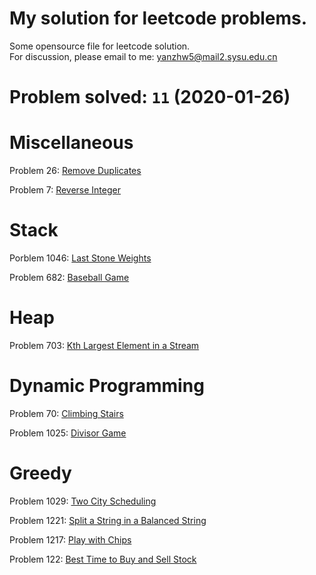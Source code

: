 # My solution for leetcode problems.

Some opensource file for leetcode solution.  
For discussion, please email to me: yanzhw5@mail2.sysu.edu.cn

# Problem solved: `11` (2020-01-26)

# Miscellaneous

Problem 26: [Remove Duplicates](https://github.com/14zwyan/leetcode_solution/tree/master/Problem_26_remove_duplicate) 

Problem 7: [Reverse Integer](https://github.com/14zwyan/leetcode_solution/tree/master/Problem_7_reverse_integer)



# Stack 
Porblem 1046: [Last Stone Weights](https://github.com/14zwyan/leetcode_solution/tree/master/Problem_1046_last_stone_weight)

Problem 682: [Baseball Game](https://github.com/14zwyan/leetcode_solution/tree/master/Problem_682_baseball_game)

# Heap 
Problem 703: [Kth Largest Element in a Stream](https://github.com/14zwyan/leetcode_solution/tree/master/Problem_703_kth_largest_element_in_a_stream)

# Dynamic Programming 
Problem 70: [Climbing Stairs](https://github.com/14zwyan/leetcode_solution/tree/master/Problem_70_Climbing_Stairs)

Problem 1025: [Divisor Game](https://github.com/14zwyan/leetcode_solution/tree/master/Problem_1025_divisor_game)

# Greedy 
Problem 1029: [Two City Scheduling](https://github.com/14zwyan/leetcode_solution/tree/master/Problem_1029_two_city_shceduling)

Problem 1221: [Split a String in a Balanced String](https://github.com/14zwyan/leetcode_solution/tree/master/Problem_1221_split_a_string_in_balanced_strings)

Problem 1217: [Play with Chips](https://github.com/14zwyan/leetcode_solution/tree/master/Problem_1217_play_with_chips)

Problem 122: [Best Time to Buy and Sell Stock](https://github.com/14zwyan/leetcode_solution/tree/master/Problem_122_best_time_to_buy_and_sell_stock)
